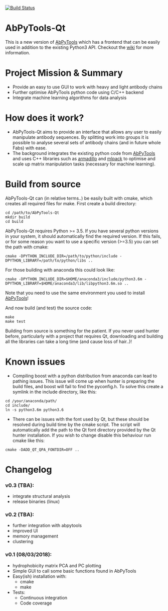 [![Build Status](https://travis-ci.org/gf712/AbPyTools-Qt.svg?branch=master)](https://travis-ci.org/gf712/AbPyTools-Qt)

AbPyTools-Qt
============

This is a new version of [AbPyTools](https://github.com/gf712/AbPyTools) which has a frontend that can be easily used in addition to the existing Python3 API. Checkout the [wiki](https://github.com/gf712/AbPyTools-Qt/wiki) for more information.

Project Mission & Summary
=========================
- Provide an easy to use GUI to work with heavy and light antibody chains
- Further optimise AbPyTools python code using C/C++ backend
- Integrate machine learning algorithms for data analysis

How does it work?
=================
- AbPyTools-Qt aims to provide an interface that allows any user to easily manipulate antibody sequences. By splitting work into groups it is possible to analyse several sets of antibody chains (and in future whole Fabs) with ease.
- The background integrates the existing python code from [AbPyTools](https://github.com/gf712/AbPyTools) and uses C++ libraries such as [armadillo](http://arma.sourceforge.net/) and [mlpack](https://www.mlpack.org/) to optimise and scale up matrix manipulation tasks (necessary for machine learning).

Build from source
=================
AbPyTools-Qt can (in relative terms..) be easily built with cmake, which creates all required files for make.
First create a build directory:
```
cd /path/to/AbPyTools-Qt
mkdir build
cd build
```

AbPyTools-Qt requires Python >= 3.5. If you have several python versions in your system, it should automatically find the required version.
If this fails, or for some reason you want to use a specific version (>=3.5) you can set the path with cmake:
```
cmake -DPYTHON_INCLUDE_DIR=/path/to/python/include -DPYTHON_LIBRARY=/path/to/python/libs ..
```
For those building with anaconda this could look like:
```
cmake -DPYTHON_INCLUDE_DIR=$HOME/anaconda3/include/python3.6m -DPYTHON_LIBRARY=$HOME/anaconda3/lib/libpython3.6m.so ..
```

Note that you need to use the same environment you used to install [AbPyTools](https://github.com/gf712/AbPyTools)!

And now build (and test) the source code:

```
make
make test
```

Building from source is something for the patient. If you never used hunter before, particularly with a project that 
requires Qt, downloading and building all the libraries can take a long time (and cause loss of hair..)!

Known issues
============
- Compiling boost with a python distribution from anaconda can lead to pathing issues. This issue will come up when 
hunter is preparing the build files, and boost will fail to find the pyconfig.h. To solve this create a symlink
in the include directory, like this:
```
cd /your/anaconda/path/
cd include/
ln -s python3.6m python3.6
```

- There can be issues with the font used by Qt, but these should be resolved during build time by the cmake script.
The script will automatically add the path to the Qt font directory provided by the Qt hunter installation. If you wish
to change disable this behaviour run cmake like this:

`cmake -DADD_QT_QPA_FONTDIR=OFF ..`

Changelog
=========
### v0.3 (TBA):
- integrate structural analysis
- release binaries (linux)

### v0.2 (TBA):
- further integration with abpytools
- improved UI
- memory management
- clustering

### v0.1 (08/03/2018):
- hydrophobicity matrix PCA and PC plotting
- Simple GUI to call some basic functions found in AbPyTools
- Easy(ish) installation with:
    - cmake
    - make
- Tests:
    - Continuous integration 
    - Code coverage